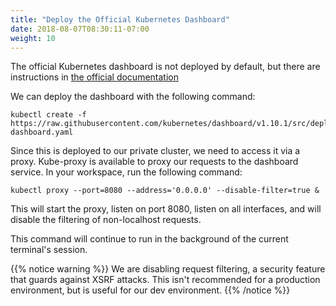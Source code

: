 ```yaml
---
title: "Deploy the Official Kubernetes Dashboard"
date: 2018-08-07T08:30:11-07:00
weight: 10
---
```


The official Kubernetes dashboard is not deployed by default, but there are
instructions in [the official documentation](https://kubernetes.io/docs/tasks/access-application-cluster/web-ui-dashboard/)

We can deploy the dashboard with the following command:
```
kubectl create -f https://raw.githubusercontent.com/kubernetes/dashboard/v1.10.1/src/deploy/recommended/kubernetes-dashboard.yaml
```

Since this is deployed to our private cluster, we need to access it via a proxy.
Kube-proxy is available to proxy our requests to the dashboard service.  In your
workspace, run the following command:
```
kubectl proxy --port=8080 --address='0.0.0.0' --disable-filter=true &
```

This will start the proxy, listen on port 8080, listen on all interfaces, and
will disable the filtering of non-localhost requests.

This command will continue to run in the background of the current terminal's session.

{{% notice warning %}}
We are disabling request filtering, a security feature that guards against XSRF attacks.
This isn't recommended for a production environment, but is useful for our dev environment.
{{% /notice %}}

